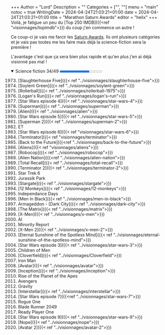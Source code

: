 +++
Author = "Lord"
Description = ""
Categories = ["", ""]
menu = "main"
notoc = true
WritingDate = 2024-04-24T21:03:21+01:00
date = 2024-04-24T21:03:21+01:00
title = "Marathon Saturn Awards"
editor = "helix"
+++
Voilà, je fatigue un peu du [Top 250 IMDB]({{<ref "visionnages/topimdb">}}) du coup j'en commence un autre !

Ce coup-ci je vais me farcir les [Saturn Awards](https://fr.wikipedia.org/wiki/Saturn_Awards).
Ils ont plusieurs catégories et je vais pas toutes me les faire mais déjà la science-fiction sera la première !

L'avantage c'est que ça sera bien plus rapide et qu'en plus j'en ai déjà visionné pas mal !

<details open><summary>Science fiction 34/49 <progress value="34" max="49"></summary>

1973. [Slaughterhouse Five]({{< ref "../visionnages/slaughterhouse-five">}})
1975. [Soylent Green]({{< ref "../visionnages/soylent-green">}})
1976. [Rollerball]({{< ref "../visionnages/rollerball-1975">}})
1977. [Logan's Run]({{< ref "../visionnages/logan's-run">}})
1978. [Star Wars episode 4]({{< ref "../visionnages/star-wars-4">}})
1979. [Superman]({{< ref "../visionnages/superman">}})
1980. [Alien]({{< ref "../visionnages/alien">}})
1981. [Star Wars episode 5]({{< ref "../visionnages/star-wars-5">}})
1982. [Superman 2]({{< ref "../visionnages/superman-2">}})
1983. ET
1984. [Star Wars episode 6]({{< ref "visionnages/star-wars-6">}})
1985. [Terminator]({{< ref "visionnages/terminator">}})
1986. [Back to the Future]({{<ref "../visionnages/back-to-the-future">}})
1987. [Aliens]({{< ref "visionnages/aliens">}})
1988. [Robocop]({{< ref "../visionnages/robocop">}})
1990. [Alien Nation]({{<ref "../visionnages/alien-nation">}})
1991. [Total Recall]({{< ref "../visionnages/total-recall">}})
1992. [Terminator 2]({{< ref "../visionnages/terminator-2">}})
1993. Star Trek 6
1994. Jurassik Park
1995. [Stargate]({{< ref "../visionnages/stargate">}})
1996. [12 Monkeys]({{< ref "../visionnages/12-monkeys">}})
1997. Independance Days
1998. [Men In Black]({{< ref "../visionnages/men-in-black">}})
1999. Armageddon - [Dark City]({{< ref "../visionnages/dark-city">}})
2000. [The Matrix]({{< ref "../visionnages/matrix">}})
2001. [X-Men]({{< ref "../visionnages/x-men">}})
2002. AI
2003. Minority Report
2004. [X-Men 2]({{< ref "../visionnages/x-men-2">}})
2005. [Eternal Sunshine of the Spotless Mind]({{< ref "../visionnages/eternal-sunshine-of-the-spotless-mind">}})
2006. [Star Wars episode 3]({{< ref "../visionnages/star-wars-3">}})
2007. Children of Men
2008. [Cloverfield]({{< ref "../visionnages/Cloverfield">}})
2009. Iron Man
2010. [Avatar]({{< ref "../visionnages/avatar">}})
2011. [Inception]({{< ref "../visionnages/inception">}})
2012. Rise of the Planet of the Apes
2013. Avengers
2014. Gravity
2015. [Interstellar]({{< ref "../visionnages/interstellar">}})
2016. [Star Wars episode 7]({{<ref "../visionnages/star-wars-7">}})
2017. Rogue One
2018. Blade Runner 2049
2019. Ready Player One
2021. [Star Wars episode 9]({{< ref "../visionnages/star-wars-9">}})
2022. [Nope]({{< ref "../visionnages/nope">}})
2023. [Avatar 2]({{< ref "../visionnages/avatar-2">}})

</details>
